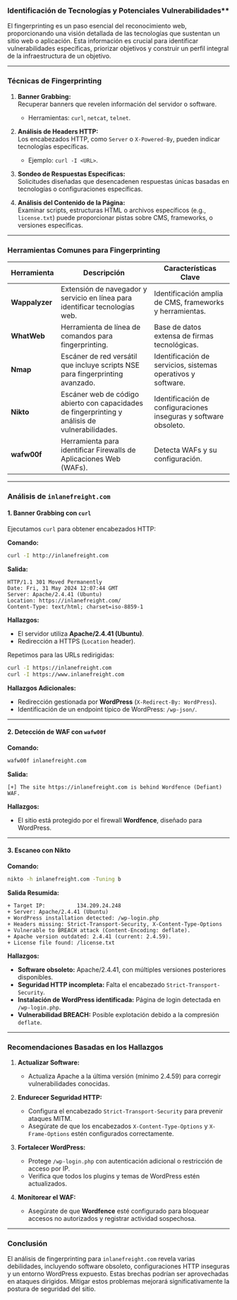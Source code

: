 ### Identificación de Tecnologías y Potenciales Vulnerabilidades**

El fingerprinting es un paso esencial del reconocimiento web, proporcionando una visión detallada de las tecnologías que sustentan un sitio web o aplicación. Esta información es crucial para identificar vulnerabilidades específicas, priorizar objetivos y construir un perfil integral de la infraestructura de un objetivo.

---

### **Técnicas de Fingerprinting**

1. **Banner Grabbing:**  
    Recuperar banners que revelen información del servidor o software.
    
    - Herramientas: `curl`, `netcat`, `telnet`.
2. **Análisis de Headers HTTP:**  
    Los encabezados HTTP, como `Server` o `X-Powered-By`, pueden indicar tecnologías específicas.
    
    - Ejemplo: `curl -I <URL>`.
3. **Sondeo de Respuestas Específicas:**  
    Solicitudes diseñadas que desencadenen respuestas únicas basadas en tecnologías o configuraciones específicas.
    
4. **Análisis del Contenido de la Página:**  
    Examinar scripts, estructuras HTML o archivos específicos (e.g., `license.txt`) puede proporcionar pistas sobre CMS, frameworks, o versiones específicas.
    

---

### **Herramientas Comunes para Fingerprinting**

|**Herramienta**|**Descripción**|**Características Clave**|
|---|---|---|
|**Wappalyzer**|Extensión de navegador y servicio en línea para identificar tecnologías web.|Identificación amplia de CMS, frameworks y herramientas.|
|**WhatWeb**|Herramienta de línea de comandos para fingerprinting.|Base de datos extensa de firmas tecnológicas.|
|**Nmap**|Escáner de red versátil que incluye scripts NSE para fingerprinting avanzado.|Identificación de servicios, sistemas operativos y software.|
|**Nikto**|Escáner web de código abierto con capacidades de fingerprinting y análisis de vulnerabilidades.|Identificación de configuraciones inseguras y software obsoleto.|
|**wafw00f**|Herramienta para identificar Firewalls de Aplicaciones Web (WAFs).|Detecta WAFs y su configuración.|

---

### **Análisis de `inlanefreight.com`**

#### **1. Banner Grabbing con `curl`**

Ejecutamos `curl` para obtener encabezados HTTP:

**Comando:**

```bash
curl -I http://inlanefreight.com
```

**Salida:**

```plaintext
HTTP/1.1 301 Moved Permanently
Date: Fri, 31 May 2024 12:07:44 GMT
Server: Apache/2.4.41 (Ubuntu)
Location: https://inlanefreight.com/
Content-Type: text/html; charset=iso-8859-1
```

**Hallazgos:**

- El servidor utiliza **Apache/2.4.41 (Ubuntu)**.
- Redirección a HTTPS (`Location` header).

Repetimos para las URLs redirigidas:

```bash
curl -I https://inlanefreight.com
curl -I https://www.inlanefreight.com
```

**Hallazgos Adicionales:**

- Redirección gestionada por **WordPress** (`X-Redirect-By: WordPress`).
- Identificación de un endpoint típico de WordPress: `/wp-json/`.

---

#### **2. Detección de WAF con `wafw00f`**

**Comando:**

```bash
wafw00f inlanefreight.com
```

**Salida:**

```plaintext
[+] The site https://inlanefreight.com is behind Wordfence (Defiant) WAF.
```

**Hallazgos:**

- El sitio está protegido por el firewall **Wordfence**, diseñado para WordPress.

---

#### **3. Escaneo con Nikto**

**Comando:**

```bash
nikto -h inlanefreight.com -Tuning b
```

**Salida Resumida:**

```plaintext
+ Target IP:          134.209.24.248
+ Server: Apache/2.4.41 (Ubuntu)
+ WordPress installation detected: /wp-login.php
+ Headers missing: Strict-Transport-Security, X-Content-Type-Options
+ Vulnerable to BREACH attack (Content-Encoding: deflate).
+ Apache version outdated: 2.4.41 (current: 2.4.59).
+ License file found: /license.txt
```

**Hallazgos:**

- **Software obsoleto:** Apache/2.4.41, con múltiples versiones posteriores disponibles.
- **Seguridad HTTP incompleta:** Falta el encabezado `Strict-Transport-Security`.
- **Instalación de WordPress identificada:** Página de login detectada en `/wp-login.php`.
- **Vulnerabilidad BREACH:** Posible explotación debido a la compresión `deflate`.

---

### **Recomendaciones Basadas en los Hallazgos**

1. **Actualizar Software:**
    
    - Actualiza Apache a la última versión (mínimo 2.4.59) para corregir vulnerabilidades conocidas.
2. **Endurecer Seguridad HTTP:**
    
    - Configura el encabezado `Strict-Transport-Security` para prevenir ataques MITM.
    - Asegúrate de que los encabezados `X-Content-Type-Options` y `X-Frame-Options` estén configurados correctamente.
3. **Fortalecer WordPress:**
    
    - Protege `/wp-login.php` con autenticación adicional o restricción de acceso por IP.
    - Verifica que todos los plugins y temas de WordPress estén actualizados.
4. **Monitorear el WAF:**
    
    - Asegúrate de que **Wordfence** esté configurado para bloquear accesos no autorizados y registrar actividad sospechosa.

---

### **Conclusión**

El análisis de fingerprinting para `inlanefreight.com` revela varias debilidades, incluyendo software obsoleto, configuraciones HTTP inseguras y un entorno WordPress expuesto. Estas brechas podrían ser aprovechadas en ataques dirigidos. Mitigar estos problemas mejorará significativamente la postura de seguridad del sitio.